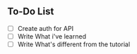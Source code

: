 ## To-Do List

* [ ] Create auth for API
* [ ] Write What i've learned
* [ ] Write What's different from the tutorial